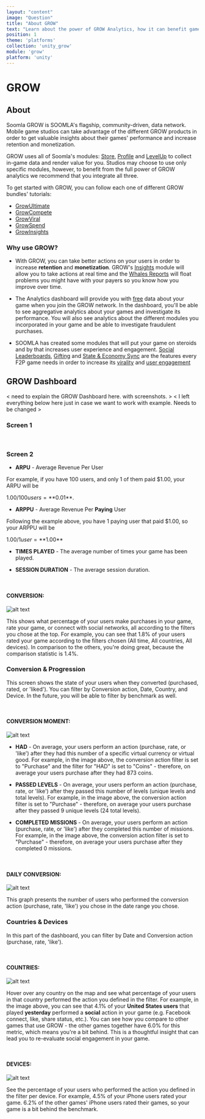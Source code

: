 ```yaml
---
layout: "content"
image: "Question"
title: "About GROW"
text: "Learn about the power of GROW Analytics, how it can benefit game developers, and how to use the GROW dashboard."
position: 1
theme: 'platforms'
collection: 'unity_grow'
module: 'grow'
platform: 'unity'
---
```

# GROW

## About

Soomla GROW is SOOMLA's flagship, community-driven, data network. Mobile game studios can take advantage of the different GROW products in order to get valuable insights about their games' performance and increase retention and monetization.

GROW uses all of Soomla's modules: [Store](/unity/store/), [Profile](/unity/profile/) and [LevelUp](/unity/levelup/) to collect in-game data and render value for you. Studios may choose to use only specific modules, however, to benefit from the full power of GROW analytics we recommend that you integrate all three.

To get started with GROW, you can follow each one of different GROW bundles' tutorials:

- [GrowUltimate](/unity/grow/GrowUltimate_GettingStarted)
- [GrowCompete](/unity/grow/GrowCompete_GettingStarted)
- [GrowViral](/unity/grow/GrowViral_GettingStarted)
- [GrowSpend](/unity/grow/GrowSpend_GettingStarted)
- [GrowInsights](/unity/grow/GrowInsights_GettingStarted)


### Why use GROW?

- With GROW, you can take better actions on your users in order to increase **retention** and **monetization**. GROW's [Insights]() module will allow you to take actions at real time and the [Whales Reports]() will float problems you might have with your payers so you know how you improve over time.

- The Analytics dashboard will provide you with <u>free</u> data about your game when you join the GROW network. In the dashboard, you'll be able to see aggregative analytics about your games and investigate its performance. You will also see analytics about the different modules you incorporated in your game and be able to investigate fraudulent purchases.

- SOOMLA has created some modules that will put your game on steroids and by that increases user experience and engagement. [Social Leaderboards](), [Gifting]() and [State & Economy Sync]() are the features every F2P game needs in order to increase its <u>virality</u> and <u>user engagement</u>


## GROW Dashboard

< need to explain the GROW Dashboard here. with screenshots. >
< I left everything below here just in case we want to work with example. Needs to be changed >

### **Screen 1**

<br>

### **Screen 2**



- **ARPU** - Average Revenue Per User

For example, if you have 100 users, and only 1 of them paid $1.00, your ARPU will be

$1.00 / 100 users = **$0.01**.

- **ARPPU** - Average Revenue Per **Paying** User

Following the example above, you have 1 paying user that paid $1.00, so your ARPPU will be

$1.00 / 1 user = **$1.00**

- **TIMES PLAYED** - The average number of times your game has been played.

- **SESSION DURATION** - The average session duration.

<br>

#### **CONVERSION:**

![alt text](/img/tutorial_img/unity_grow/overviewConversion.png "Conversion")

This shows what percentage of your users make purchases in your game, rate your game, or connect with social networks, all according to the filters you chose at the top. For example, you can see that 1.8% of your users rated your game according to the filters chosen (All time, All countries, All devices). In comparison to the others, you're doing great, because the comparison statistic is 1.4%.

### **Conversion & Progression**

This screen shows the state of your users when they converted (purchased, rated, or 'liked'). You can filter by Conversion action, Date, Country, and Device. In the future, you will be able to filter by benchmark as well.

<br>

#### **CONVERSION MOMENT:**

![alt text](/img/tutorial_img/unity_grow/convMoment.png "Conversion Moment")

- **HAD** - On average, your users perform an action (purchase, rate, or 'like') after they had this number of a specific virtual currency or virtual good. For example, in the image above, the conversion action filter is set to "Purchase" and the filter for "HAD" is set to "Coins" - therefore, on average your users purchase after they had 873 coins.

- **PASSED LEVELS** - On average, your users perform an action (purchase, rate, or 'like') after they passed this number of levels (unique levels and total levels). For example, in the image above, the conversion action filter is set to "Purchase" - therefore, on average your users purchase after they passed 9 unique levels (24 total levels).

- **COMPLETED MISSIONS** - On average, your users perform an action (purchase, rate, or 'like') after they completed this number of missions. For example, in the image above, the conversion action filter is set to "Purchase" - therefore, on average your users purchase after they completed 0 missions.

<br>

#### **DAILY CONVERSION:**

![alt text](/img/tutorial_img/unity_grow/dailyConv.png "Daily Conversion")

This graph presents the number of users who performed the conversion action (purchase, rate, 'like') you chose in the date range you chose.

### **Countries & Devices**

In this part of the dashboard, you can filter by Date and Conversion action (purchase, rate, 'like').

<br>

#### **COUNTRIES:**

![alt text](/img/tutorial_img/unity_grow/countries.png "Countries")

Hover over any country on the map and see what percentage of your users in that country performed the action you defined in the filter. For example, in the image above, you can see that 4.1% of your **United States users** that played **yesterday** performed a **social** action in your game (e.g. Facebook connect, like, share status, etc.). You can see how you compare to other games that use GROW - the other games together have 6.0% for this metric, which means you're a bit behind.  This is a thoughtful insight that can lead you to re-evaluate social engagement in your game.

<br>

#### **DEVICES:**

![alt text](/img/tutorial_img/unity_grow/devices.png "Devices")

See the percentage of your users who performed the action you defined in the filter per device. For example, 4.5% of your iPhone users rated your game. 6.2% of the other games' iPhone users rated their games, so your game is a bit behind the benchmark.
